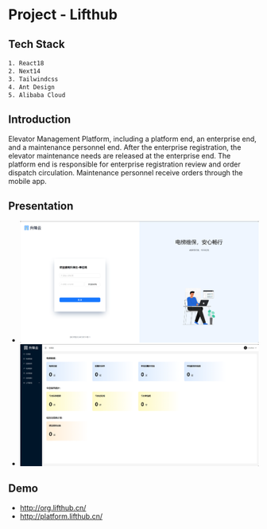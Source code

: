 # Project - Lifthub

## Tech Stack

    1. React18
    2. Next14
    3. Tailwindcss
    4. Ant Design
    5. Alibaba Cloud

## Introduction

Elevator Management Platform, including a platform end, an enterprise end, and a maintenance personnel end. After the enterprise registration, the elevator maintenance needs are released at the enterprise end. The platform end is responsible for enterprise registration review and order dispatch circulation. Maintenance personnel receive orders through the mobile app.

## Presentation

- ![Locale Dropdown](/projects/lifthub_org_login.png)
- ![Locale Dropdown](/projects/lifthub_org_dashboard.png)

## Demo

- http://org.lifthub.cn/
- http://platform.lifthub.cn/
